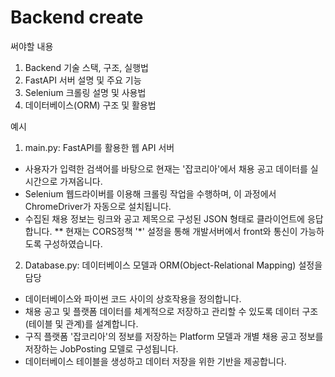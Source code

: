 # Backend create

써야할 내용

1. Backend 기술 스택, 구조, 실행법
2. FastAPI 서버 설명 및 주요 기능
3. Selenium 크롤링 설명 및 사용법
4. 데이터베이스(ORM) 구조 및 활용법

예시

1. main.py: FastAPI를 활용한 웹 API 서버
- 사용자가 입력한 검색어를 바탕으로 현재는 '잡코리아'에서 채용 공고 데이터를 실시간으로 가져옵니다.
- Selenium 웹드라이버를 이용해 크롤링 작업을 수행하며, 이 과정에서 ChromeDriver가 자동으로 설치됩니다.
- 수집된 채용 정보는 링크와 공고 제목으로 구성된 JSON 형태로 클라이언트에 응답합니다.
** 현재는 CORS정책 '*' 설정을 통해 개발서버에서 front와 통신이 가능하도록 구성하였습니다. 

2. Database.py: 데이터베이스 모델과 ORM(Object-Relational Mapping) 설정을 담당
- 데이터베이스와 파이썬 코드 사이의 상호작용을 정의합니다.
- 채용 공고 및 플랫폼 데이터를 체계적으로 저장하고 관리할 수 있도록 데이터 구조(테이블 및 관계)를 설계합니다.
- 구직 플랫폼 '잡코리아'의 정보를 저장하는 Platform 모델과 개별 채용 공고 정보를 저장하는 JobPosting 모델로 구성됩니다.
- 데이터베이스 테이블을 생성하고 데이터 저장을 위한 기반을 제공합니다.
